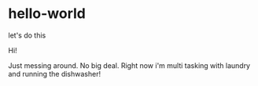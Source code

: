 # hello-world
let's do this


Hi! 

Just messing around. No big deal. 
Right now i'm multi tasking with laundry and running the dishwasher! 
